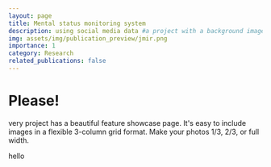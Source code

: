 ```yaml
---
layout: page
title: Mental status monitoring system
description: using social media data #a project with a background image
img: assets/img/publication_preview/jmir.png
importance: 1
category: Research
related_publications: false
---
```


# Please! 

very project has a beautiful feature showcase page.
It's easy to include images in a flexible 3-column grid format.
Make your photos 1/3, 2/3, or full width.


hello 
<!-- {% cite lee2020cross %}
df {% cite kim2021machine %}
{% cite lee2022detecting %}
{% cite lee2023towards %}
{% cite min2023detecting %} -->
